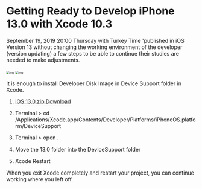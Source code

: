 # Getting Ready to Develop iPhone 13.0 with Xcode 10.3
September 19, 2019 20:00 Thursday with Turkey Time 'published in iOS Version 13 without changing the working environment of the developer (version updating) a few steps to be able to continue their studies are needed to make adjustments.

<img src="https://lh5.googleusercontent.com/TI9G7KPiDhtRHqByR80vtMz7OCLqZ3mvdw7JCNRgA25LMEOQdShn5WbmO5CUJbbSofXVaAmJN6b1TwATL__p2Xjy85SuOux0ELiejGSoU3w2O6U2rTS2Vbld7Dg9auLHngFLEbiE" alt="img" style="zoom:50%;" />

<img src="https://lh4.googleusercontent.com/HLfw3LckzZnM2cIJgWu2pLR_cqDOuUjMZPRKPRRKJ6j4SaBviyYVO0B_qE4HKbghjKKSKJJLWAXWkrBC27GkNmKxkNkuYIhQC3UT33JNT0nSkPx0VUvyHlVNWF4Qy2Di544n3JLM" alt="img" style="zoom:50%;" />

It is enough to install Developer Disk Image in Device Support folder in Xcode.

1. [iOS 13.0.zip Download](https://github.com/berkbatuhans/Xcode-iOS-Developer-Disk-Image/releases/download/13.0/13.0.zip)
2. Terminal > cd /Applications/Xcode.app/Contents/Developer/Platforms/iPhoneOS.platform/DeviceSupport
3. Terminal > open . 

2. Move the 13.0 folder into the DeviceSupport folder
3. Xcode Restart

When you exit Xcode completely and restart your project, you can continue working where you left off.